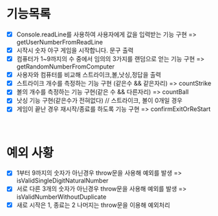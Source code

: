 # 기능목록

- [x] Console.readLine를 사용하여 사용자에게 값을 입력받는 기능 구현 => getUserNumberFromReadLine
- [x] 시작시 숫자 야구 게임을 시작합니다. 문구 출력
- [x] 컴퓨터가 1~9까지의 수 중에서 임의의 3가지를 랜덤으로 얻는 기능 구현 => getRandomNumberFromComputer
- [x] 사용자와 컴퓨터를 비교해 스트라이크,볼,낫싱,정답을 출력
- [x] 스트라이크 개수를 측정하는 기능 구현 (같은수 && 같은자리) => countStrike
- [x] 볼의 개수를 측정하는 기능 구현(같은 수 && 다른자리) => countBall
- [x] 낫싱 기능 구현(같은수가 전혀없다) // 스트라이크, 볼이 0개일 경우
- [x] 게임이 끝난 경우 재시작/종료를 하도록 기능 구현 => confirmExitOrReStart

<br>

# 예외 사황

- [x] 1부터 9까지의 숫자가 아닌경우 throw문을 사용해 예외를 발생 => isValidSingleDigitNaturalNumber
- [x] 서로 다른 3개의 숫자가 아닌경우 throw문을 사용해 예외를 발생 => isValidNumberWithoutDuplicate
- [x] 새로 시작은 1, 종료는 2 나머지는 throw문을 이용해 예외처리
